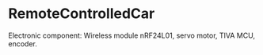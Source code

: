 # RemoteControlledCar
Electronic component: Wireless module nRF24L01, servo motor, TIVA MCU, encoder.
